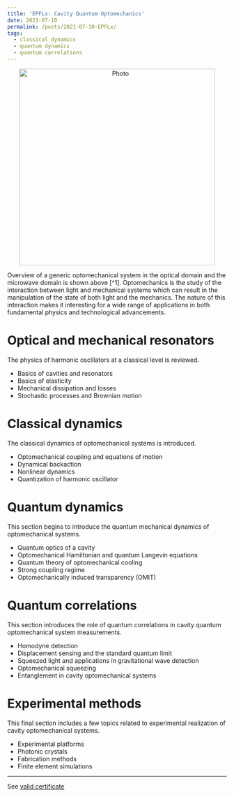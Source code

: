 ```yaml
---
title: 'EPFLx: Cavity Quantum Optomechanics'
date: 2021-07-10
permalink: /posts/2021-07-10-EPFLx/
tags:
  - classical dynamics
  - quantum dynamics
  - quantum correlations
---
```


<p align="center">
  <img src="https://haoxsia.github.io/images/posts/2022-10-30-overview-cavity.png?raw=true" alt="Photo" style="width: 450px;"/> 
</p>
Overview of a generic optomechanical system in the optical domain and the microwave domain is shown above [^1]. Optomechanics is the study of the interaction between light and mechanical systems which can result in the manipulation of the state of both light and the mechanics. The nature of this interaction makes it interesting for a wide range of applications in both fundamental physics and technological advancements.

# Optical and mechanical resonators

The physics of harmonic oscillators at a classical level is reviewed.

* Basics of cavities and resonators
* Basics of elasticity
* Mechanical dissipation and losses
* Stochastic processes and Brownian motion

# Classical dynamics

The classical dynamics of optomechanical systems is introduced.

* Optomechanical coupling and equations of motion
* Dynamical backaction
* Nonlinear dynamics
* Quantization of harmonic oscillator

# Quantum dynamics

This section begins to introduce the quantum mechanical dynamics of optomechanical systems.

* Quantum optics of a cavity
* Optomechanical Hamiltonian and quantum Langevin equations
* Quantum theory of optomechanical cooling
* Strong coupling regime
* Optomechanically induced transparency (OMIT)

# Quantum correlations

This section introduces the role of quantum correlations in cavity quantum optomechanical system measurements.

* Homodyne detection
* Displacement sensing and the standard quantum limit
* Squeezed light and applications in gravitational wave detection
* Optomechanical squeezing
* Entanglement in cavity optomechanical systems

# Experimental methods

This final section includes a few topics related to experimental realization of cavity optomechanical systems.

* Experimental platforms
* Photonic crystals
* Fabrication methods
* Finite element simulations

------

See [valid certificate](https://courses.edx.org/certificates/65f4f7eb19b9423dbc947b373689a192)

[^1]: Markus Aspelmeyer, Tobias J. Kippenberg, and Florian Marquardt Rev. Mod. Phys. 86, 1391 – Published 30 December 2014
